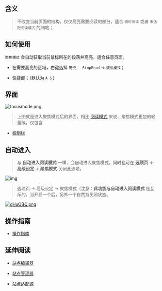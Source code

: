 含义
---
> 不改变当前页面的结构，仅仅高亮需要阅读的部分，适合 `临时阅读` 或者 `未适配阅读模式` 的网站；

如何使用
---

`聚焦模式` 会自动获取当前鼠标所在的段落并高亮，适合任意页面。

- 在需要高亮的区域，右键选择 `简悦 - SimpRead` → `聚焦模式`；

- 快捷键；（默认为 `A S` )

界面
---

![focusmode.png](https://i.loli.net/2019/06/27/5d14666e9158f13794.png)

> 上图就是进入聚焦模式后的界面，相比 [阅读模式](阅读模式) 来说，聚焦模式更加的轻量级，仅包含

- [控制栏](聚焦模式-控制栏)

自动进入
---

> 与 **自动进入阅读模式** 一样，会自动进入聚焦模式，同时也可在 **选项页 → 高级设定 → 聚焦模式** 关闭此选项。

![img](https://z3.ax1x.com/2021/05/18/ghCFXQ.gif)

> 选项页 → 高级设定 → 聚焦模式（注意：**此功能与自动进入阅读模式** 是互斥的，当开启一个后，另外一个自然为关闭状态。

[![gHuOBQ.png](https://z3.ax1x.com/2021/05/21/gHuOBQ.png)](https://imgtu.com/i/gHuOBQ)

操作指南
---

- [操作指南](http://ksria.com/simpread/guide/#focusmode) 

延伸阅读
---

- [站点编辑器](站点编辑器)

- [站点管理器](站点管理器)

- [站点适配源](站点适配源)